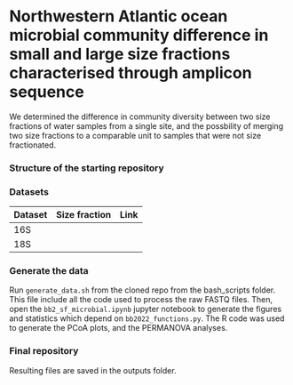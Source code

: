 # Northwestern Atlantic ocean microbial community difference in small and large size fractions characterised through amplicon sequence

We determined the difference in community diversity between two size fractions of water samples from a single site, and the possbility of merging two size fractions to a comparable unit to samples that were not size fractionated.

### Structure of the starting repository

    
### Datasets
| Dataset       | Size fraction | Link | 
| ------------- | ------------- |------|
| 16S           |               |
| 18S           |               |

### Generate the data
Run ```generate_data.sh``` from the cloned repo from the bash_scripts folder. This file include all the code used to process the raw FASTQ files. Then, open the ```bb2_sf_microbial.ipynb``` jupyter notebook to generate the figures and statistics which depend on ```bb2022_functions.py```. The R code was used to generate the PCoA plots, and the PERMANOVA analyses.

### Final repository
Resulting files are saved in the outputs folder.
